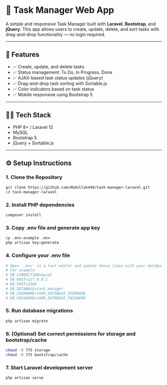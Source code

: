 # 📝 Task Manager Web App

A simple and responsive Task Manager built with **Laravel**, **Bootstrap**, and **jQuery**. This app allows users to create, update, delete, and sort tasks with drag-and-drop functionality — no login required.

---

## 🚀 Features

- ✅ Create, update, and delete tasks
- ✅ Status management: To Do, In Progress, Done
- ✅ AJAX-based task status updates (jQuery)
- ✅ Drag-and-drop task sorting with Sortable.js
- ✅ Color indicators based on task status
- ✅ Mobile responsive using Bootstrap 5

---

## 🧑‍💻 Tech Stack

- PHP 8+ / Laravel 12
- MySQL 
- Bootstrap 5
- jQuery + Sortable.js

---

## ⚙️ Setup Instructions

### 1. Clone the Repository
```bash
git clone https://github.com/Abdullah440/task-manager-laravel.git
cd task-manager-laravel
```

### 2. Install PHP dependencies
```bash
composer install
```
### 3. Copy .env file and generate app key
```bash
cp .env.example .env
php artisan key:generate
```
### 4. Configure your .env file
```bash
# Open `.env` in a text editor and update these lines with your database details:
# For example:
# DB_CONNECTION=mysql
# DB_HOST=127.0.0.1
# DB_PORT=3306
# DB_DATABASE=task_manager
# DB_USERNAME=YOUR_DATABASE_USERNAME
# DB_PASSWORD=YOUR_DATABASE_PASSWORD
```
### 5. Run database migrations
```bash
php artisan migrate
```
### 6. (Optional) Set correct permissions for storage and bootstrap/cache
```bash
chmod -R 775 storage
chmod -R 775 bootstrap/cache
```
### 7. Start Laravel development server
```bash
php artisan serve
```
